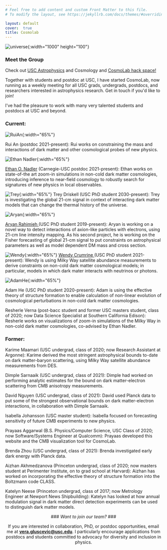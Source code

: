 ```yaml
---
# Feel free to add content and custom Front Matter to this file.
# To modify the layout, see https://jekyllrb.com/docs/themes/#overriding-theme-defaults

layout: default
cover:  true
title: Cosmolab
---
```

![universe]({{veragluscevic.github.io}}/dm.png){:width="1000" height="100"}

### Meet the Group ###

Check out <a href="cosmolab.usc.edu"> USC Astrophysics</a> and Cosmology and <a href="https://github.com/usc-cosmolab/hackspace"> CosmoLab hack space!</a> 

Together with students and postdoc at USC, I have started CosmoLab, now running as a weekly meeting for all USC grads, undergrads, postdocs, and researchers interested in astrophysics research. Get in touch if you'd like to join!

I've had the pleasure to work with many very talented students and postdocs at USC and beyond.

### Current: ###


![RuiAn]({{veragluscevic.github.io}}/assets/img/RuiAn.jpg){:width="65%"}

Rui An (postdoc 2021-present): Rui works on constraining the mass and interactions of dark matter and other cosmological probes of new physics.

![Ethan Nadler]({{veragluscevic.github.io}}/assets/img/EthanNadler.jpg){:width="65%"} 

<a href="https://eonadler.github.io/"> Ethan O. Nadler</a> (Carnegie-USC postdoc 2021-present): Ethan works on state-of-the art zoom-in simulations in non-cold dark matter cosmologies, introducing inference to near-field cosmology to robustly search for signatures of new physics in local observables.


![Trey]({{veragluscevic.github.io}}/assets/img/GeorgeDriskell.jpg){:width="65%"}
Trey Driskell (USC PhD student 2030-present): Trey is investigating the global 21-cm signal in context of interacting dark matter models that can change the thermal history of the universe.

![Aryan]({{veragluscevic.github.io}}/assets/img/AryanRahimieh.jpg){:width="65%"}

<a href="https://www.linkedin.com/in/aryan-rahimieh/"> Aryan Rahimieh </a> (USC PhD student 2019-present): Aryan is working on a novel way to detect interactions of axion-like particles with electrons, using 21-cm line intensity mapping. As his second project, he is working on the Fisher forecasting of global 21-cm signal to put constraints on astrophysical parameters as well as model dependent DM mass and cross section. 

![Wendy]({{veragluscevic.github.io}}/assets/img/WendyCrumrine.jpg){:width="65%"}
<a href="https://brightinsightslearning.com/about-me/"> Wendy Crumrine </a> (USC PhD student 2021-present): Wendy is using Milky Way satellite abundance measurements to derive constraints on non-cold dark matter cosmological models; in particular, models in which dark mater interacts with neutrinos or photons. 

![AdamHe]({{veragluscevic.github.io}}/assets/img/AdamHe.jpg){:width="65%"}

Adam He (USC PhD student 2020-present): Adam is using the effective theory of structure formation to enable calculation of non-linear evolution of cosmological perturbations in non-cold dark matter cosmologies.

Resherle Verna (post-bacc student and former USC masters student, class of 2020; now Data Science Specialist at Southern California Edison): Resherle works on visualizations of zoom-in simulations of the Milky Way in non-cold dark matter cosmologies, co-advised by Ethan Nadler.

### Former: ###
<p>
Karime Maamari (USC undergrad, class of 2020; now Research Assistant at Argonne): Karime derived the most stringent astrophysical bounds to-date on dark matter-baryon scattering, using Milky Way satellite abundance measurements from DES.
</p>

<p>
Dimple Sarnaaik (USC undergrad, class of 2021): Dimple had worked on performing analytic estimates for the bound on dark matter-electron scattering from CMB anisotropy measurements.
</p>
<p>
David Nguyen (USC undergrad, class of 2021):  David used Planck data to put some of the strongest observational bounds on dark matter-electron interactions, in collaboration with Dimple Sarnaaik.
</p>
<p>
Isabella Johansson (USC master student): Isabella focused on forecasting sensitivity of future CMB experiments to new physics.
</p>
<p>
Prayaas Aggarwal (B.S. Physics/Computer Science, USC Class of 2020; now Software/Systems Engineer at Qualcomm): Prayaas  developed this website and the CMB visualization tool for CosmoLab.
</p>
<p>
Brenda Zhou (USC undergrad, class of 2021): Brenda investigated early dark energy with Planck data.
</p>
<p>
Aizhan Akhmedzanova (Princeton undergrad, class of 2020; now masters student at Perimenter Institute, on to grad school at Harvard): Aizhan has worked on incorporating the effective theory of structure formation into the Boltzmann code
CLASS.
</p>
<p>
Katelyn Neese (Princeton undergrad, class of 2017; now Metrology Engineer at Newport News Shipbuilding): Katelyn has looked at how annual modulation signal in dark matter direct detection experiments can be used to distinguish dark matter models.
</p>


<div align="center">
   ###  <i>Want to join our team?</i> ### 
<div>


If you are interested in collaboration, PhD, or postdoc opportunities, email me at <b>vera.gluscevic@usc.edu</b>. I particularly encourage applications from postdocs and students committed to advocacy for diversity and inclusion in physics. 



